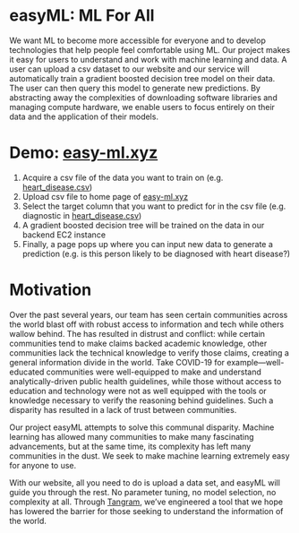 # easyML: ML For All
We want ML to become more accessible for everyone and to develop technologies that help people feel comfortable using ML. Our project makes it easy for users to understand and work with machine learning and data. A user can upload a csv dataset to our website and our service will automatically train a gradient boosted decision tree model on their data. The user can then query this model to generate new predictions. By abstracting away the complexities of downloading software libraries and managing compute hardware, we enable users to focus entirely on their data and the application of their models. 

# Demo: [easy-ml.xyz](http://easy-ml.xyz)
1. Acquire a csv file of the data you want to train on (e.g. [heart_disease.csv](https://www.tangram.dev/heart_disease.csv))
2. Upload csv file to home page of [easy-ml.xyz](http://easy-ml.xyz)
3. Select the target column that you want to predict for in the csv file (e.g. diagnostic in [heart_disease.csv](https://www.tangram.dev/heart_disease.csv))
5. A gradient boosted decision tree will be trained on the data in our backend EC2 instance
6. Finally, a page pops up where you can input new data to generate a prediction (e.g. is this person likely to be diagnosed with heart disease?)

# Motivation

Over the past several years, our team has seen certain communities across the world blast off with robust access to information and tech while others wallow behind. The has resulted in distrust and conflict: while certain communities tend to make claims backed academic knowledge, other communities lack the technical knowledge to verify those claims, creating a general information divide in the world. Take COVID-19 for example—well-educated communities were well-equipped to make and understand analytically-driven public health guidelines, while those without access to education and technology were not as well equipped with the tools or knowledge necessary to verify the reasoning behind guidelines. Such a disparity has resulted in a lack of trust between communities.

Our project easyML attempts to solve this communal disparity. Machine learning has allowed many communities to make many fascinating advancements, but at the same time, its complexity has left many communities in the dust. We seek to make machine learning extremely easy for anyone to use. 

With our website, all you need to do is upload a data set, and easyML will guide you through the rest. No parameter tuning, no model selection, no complexity at all. Through [Tangram](https://www.tangram.dev/), we’ve engineered a tool that we hope has lowered the barrier for those seeking to understand the information of the world. 

